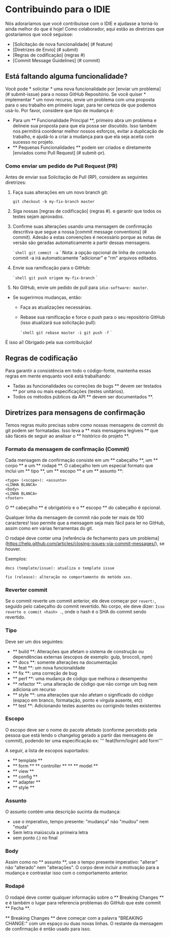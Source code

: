 # Contribuindo para o IDIE

Nós adoraríamos que você contribuísse com o IDIE e ajudasse a torná-lo ainda melhor do que é
hoje! Como colaborador, aqui estão as diretrizes que gostaríamos que você seguisse:

 - [Solicitação de nova funcionalidade] (# feature)
 - [Diretrizes de Envio] (# submit)
 - [Regras de codificação] (regras #)
 - [Commit Message Guidelines] (# commit)



 ## <a name="feature"> </a> Está faltando alguma funcionalidade?
Você pode * solicitar * uma nova funcionalidade por [enviar um problema] (# submit-issue) para o nosso GitHub
Repositório. Se você quiser * implementar * um novo recurso, envie um problema com
uma proposta para o seu trabalho em primeiro lugar, para ter certeza de que podemos usá-lo.
Por favor, considere que tipo de mudança é:

* Para um ** Funcionalidade Principal **, primeiro abra um problema e delineie sua proposta para que ela possa ser
discutido. Isso também nos permitirá coordenar melhor nossos esforços, evitar a duplicação de trabalho,
e ajudá-lo a criar a mudança para que ela seja aceita com sucesso no projeto.
* ** Pequenas Funcionalidades ** podem ser criados e diretamente [enviados como Pull Request] (# submit-pr).




### <a name="submit-pr"> </a> Como enviar um pedido de Pull Request (PR)
Antes de enviar sua Solicitação de Pull (RP), considere as seguintes diretrizes:

1. Faça suas alterações em um novo branch git:

     ```shell
     git checkout -b my-fix-branch master
     ```

1. Siga nossas [regras de codificação] (regras #).
  e garantir que todos os testes sejam aprovados.
1. Confirme suas alterações usando uma mensagem de confirmação descritiva que segue a nossa
  [commit message conventions] (# commit). Adesão a estas convenções
  é necessário porque as notas de versão são geradas automaticamente a partir dessas mensagens.

     `` `shell
     git commit -a
     `` `
    Nota: a opção opcional de linha de comando commit -a irá automaticamente "adicionar" e "rm" arquivos editados.

1. Envie sua ramificação para o GitHub:

    `` `shell
    git push origem my-fix-branch
    `` `

1. No GitHub, envie um pedido de pull para `idie-software: master`.
* Se sugerirmos mudanças, então:
  * Faça as atualizações necessárias.
  * Rebase sua ramificação e force o push para o seu repositório GitHub (isso atualizará sua solicitação pull):

    `` `shell
    git rebase master -i
    git push -f
    `` `

É isso aí! Obrigado pela sua contribuição!



## <a name="rules"> </a> Regras de codificação
Para garantir a consistência em todo o código-fonte, mantenha essas regras em mente enquanto você está trabalhando:

* Tadas as funcionalidades ou correções de bugs ** devem ser testados ** por uma ou mais especificações (testes unitários).
* Todos os métodos públicos da API ** devem ser documentados **.

## <a name="commit"> </a> Diretrizes para mensagens de confirmação

Temos regras muito precisas sobre como nossas mensagens de commit do git podem ser formatadas. Isso leva a ** mais
mensagens legíveis ** que são fáceis de seguir ao analisar o ** histórico do projeto **.

### Formato da mensagem de confirmação (Commit)
Cada mensagem de confirmação consiste em um ** cabeçalho **, um ** corpo ** e um ** rodapé **. O cabeçalho tem um especial
formato que inclui um ** tipo **, um ** escopo ** e um ** assunto **:

```
<type> (<scope>): <assunto>
<LINHA BLANCA>
<body>
<LINHA BLANCA>
<footer>
```

O ** cabeçalho ** é obrigatório e o ** escopo ** do cabeçalho é opcional.

Qualquer linha da mensagem de commit não pode ter mais de 100 caracteres! Isso permite que a mensagem seja mais fácil
para ler no GitHub, assim como em várias ferramentas do git.

O rodapé deve conter uma [referência de fechamento para um problema] (https://help.github.com/articles/closing-issues-via-commit-messages/), se houver.

Exemplos:

```
docs (template/issue): atualiza o template issue
```
```
fix (release): alteração no comportamento do metódo xxx.
```



### Reverter commit
Se o commit reverte um commit anterior, ele deve começar por `revert:`, seguido pelo cabeçalho do commit revertido. No corpo, ele deve dizer: `Isso reverte o commit <hash> .`, onde o hash é o SHA do commit sendo revertido.

### Tipo
Deve ser um dos seguintes:

* ** build **: Alterações que afetam o sistema de construção ou dependências externas (escopos de exemplo: gulp, broccoli, npm)
* ** docs **: somente alterações na documentação
* ** feat **: um nova funcionalidade
* ** fix **: uma correção de bug
* ** perf **: uma mudança de código que melhora o desempenho
* ** refactor **: uma alteração de código que não corrige um bug nem adiciona um recurso
* ** style **: uma alterações que não afetam o significado do código (espaço em branco, formatação, ponto e vírgula ausente, etc)
* ** test **: Adicionando testes ausentes ou corrigindo testes existentes

### Escopo
O escopo deve ser o nome do pacote afetado (conforme percebido pela pessoa que está lendo o changelog gerado a partir das mensagens de commit), podendo ter uma especificação ex: ''' feat(form/login) add form'''  

A seguir, a lista de escopos suportados:

* ** template **
* ** form **
** controller **
** ** model **
* ** view **
* ** config **
* ** adapter **
* ** style **

### Assunto
O assunto contém uma descrição sucinta da mudança:

* use o imperativo, tempo presente: "mudança" não "mudou" nem "muda"
* Sem letra maiúscula a primeira letra
* sem ponto (.) no final

### Body
Assim como no ** assunto **, use o tempo presente imperativo: "alterar" não "alterado" nem "alterações".
O corpo deve incluir a motivação para a mudança e contrastar isso com o comportamento anterior.

### Rodapé
O rodapé deve conter qualquer informação sobre o ** Breaking Changes ** e é também o lugar para
referencia problemas do GitHub que este commit ** Fecha **.

** Breaking Changes ** deve começar com a palavra "BREAKING CHANGE:" com um espaço ou duas novas linhas. O restante da mensagem de confirmação é então usado para isso.